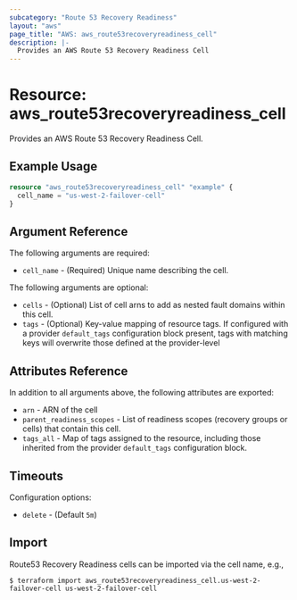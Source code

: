 ```yaml
---
subcategory: "Route 53 Recovery Readiness"
layout: "aws"
page_title: "AWS: aws_route53recoveryreadiness_cell"
description: |-
  Provides an AWS Route 53 Recovery Readiness Cell
---
```


# Resource: aws_route53recoveryreadiness_cell

Provides an AWS Route 53 Recovery Readiness Cell.

## Example Usage

```terraform
resource "aws_route53recoveryreadiness_cell" "example" {
  cell_name = "us-west-2-failover-cell"
}
```

## Argument Reference

The following arguments are required:

* `cell_name` - (Required) Unique name describing the cell.

The following arguments are optional:

* `cells` - (Optional) List of cell arns to add as nested fault domains within this cell.
* `tags` - (Optional) Key-value mapping of resource tags. If configured with a provider `default_tags` configuration block present, tags with matching keys will overwrite those defined at the provider-level

## Attributes Reference

In addition to all arguments above, the following attributes are exported:

* `arn` - ARN of the cell
* `parent_readiness_scopes` - List of readiness scopes (recovery groups or cells) that contain this cell.
* `tags_all` - Map of tags assigned to the resource, including those inherited from the provider `default_tags` configuration block.

## Timeouts

Configuration options:

- `delete` - (Default `5m`)

## Import

Route53 Recovery Readiness cells can be imported via the cell name, e.g.,

```
$ terraform import aws_route53recoveryreadiness_cell.us-west-2-failover-cell us-west-2-failover-cell
```
